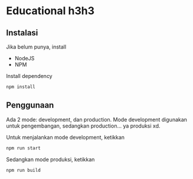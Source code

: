 # Educational h3h3

## Instalasi

Jika belum punya, install

- NodeJS
- NPM

Install dependency

```bash
npm install
```

## Penggunaan

Ada 2 mode: development, dan production.
Mode development digunakan untuk pengembangan, sedangkan production... ya produksi xd.

Untuk menjalankan mode development, ketikkan

```bash
npm run start
```

Sedangkan mode produksi, ketikkan

```bash
npm run build
```
